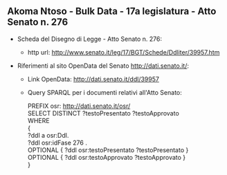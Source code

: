 ## Akoma Ntoso - Bulk Data - 17a legislatura - Atto Senato n. 276 ##

* Scheda del Disegno di Legge - Atto Senato n. 276:
	* http url: http://www.senato.it/leg/17/BGT/Schede/Ddliter/39957.htm

* Riferimenti al sito OpenData del Senato http://dati.senato.it/:
	* Link OpenData: http://dati.senato.it/ddl/39957
	* Query SPARQL per i documenti relativi all'Atto Senato:

        PREFIX osr: <http://dati.senato.it/osr/>  
		SELECT DISTINCT ?testoPresentato ?testoApprovato  
		WHERE  
		{  
		    ?ddl a osr:Ddl.  
		    ?ddl osr:idFase 276 .  
		    OPTIONAL { ?ddl osr:testoPresentato ?testoPresentato }  
		    OPTIONAL { ?ddl osr:testoApprovato ?testoApprovato }  
		}
		